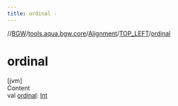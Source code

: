 ```yaml
---
title: ordinal -
---
```

//[BGW](../../../../index.md)/[tools.aqua.bgw.core](../../index.md)/[Alignment](../index.md)/[TOP_LEFT](index.md)/[ordinal](ordinal.md)



# ordinal  
[jvm]  
Content  
val [ordinal](ordinal.md): [Int](https://kotlinlang.org/api/latest/jvm/stdlib/kotlin/-int/index.html)  



